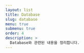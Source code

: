 ```yaml
---
layout: list
title: Database
slug: database
menu: true
submenu: true
order: 4
description: >
  Database와 관련된 내용을 정리합니다.
---
```

